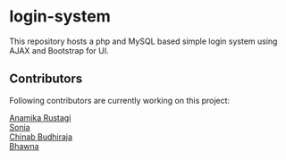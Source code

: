 # login-system

This repository hosts a php and MySQL based simple login system using AJAX and Bootstrap for UI.

## Contributors

Following contributors are currently working on this project:

[Anamika Rustagi](https://github.com/Anamikarustagi)  
[Sonia](https://github.com/sonia1998)    
[Chinab Budhiraja](https://github.com/Chinab24)      
[Bhawna](https://github.com/bhawna1999)  

